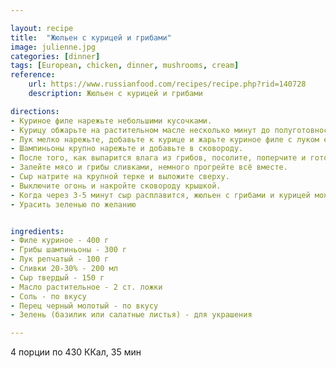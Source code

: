 ```yaml
---

layout: recipe
title:  "Жюльен с курицей и грибами"
image: julienne.jpg
categories: [dinner]
tags: [European, chicken, dinner, mushrooms, cream]
reference:
    url: https://www.russianfood.com/recipes/recipe.php?rid=140728
    description: Жюльен с курицей и грибами

directions:
- Куриное филе нарежьте небольшими кусочками.
- Курицу обжарьте на растительном масле несколько минут до полуготовности.
- Лук мелко нарежьте, добавьте к курице и жарьте куриное филе с луком еще 3-4 минуты.
- Шампиньоны крупно нарежьте и добавьте в сковороду.
- После того, как выпарится влага из грибов, посолите, поперчите и готовьте курицу с луком и грибами еще 5-7 минут, до золотистого цвета.
- Залейте мясо и грибы сливками, немного прогрейте всё вместе.
- Сыр натрите на крупной терке и выложите сверху.
- Выключите огонь и накройте сковороду крышкой.
- Когда через 3-5 минут сыр расплавится, жюльен с грибами и курицей можно подавать к столу.
- Урасить зеленью по желанию


ingredients:
- Филе куриное - 400 г
- Грибы шампиньоны - 300 г
- Лук репчатый - 100 г
- Сливки 20-30% - 200 мл
- Сыр твердый - 150 г
- Масло растительное - 2 ст. ложки
- Соль - по вкусу
- Перец черный молотый - по вкусу
- Зелень (базилик или салатные листья) - для украшения

---
```


 4 порции по 430 ККал,
 35 мин